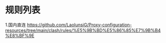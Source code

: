 # 规则列表
1.国内直连
https://github.com/LaolunsiG/Proxy-configuration-resources/tree/main/clash/rules/%E5%9B%BD%E5%86%85%E7%9B%B4%E8%BF%9E
